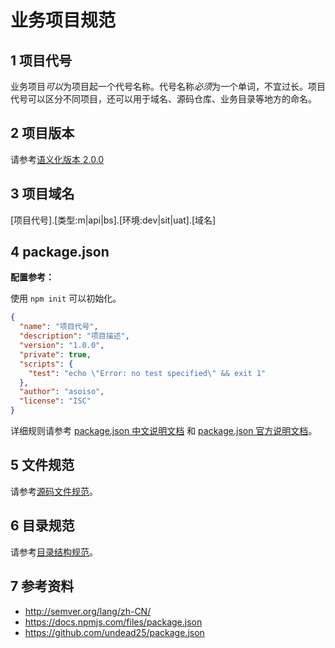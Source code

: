 # 业务项目规范

## 1 项目代号

业务项目*可以*为项目起一个代号名称。代号名称*必须*为一个单词，不宜过长。项目代号可以区分不同项目，还可以用于域名、源码仓库、业务目录等地方的命名。

## 2 项目版本

请参考[语义化版本 2.0.0](http://semver.org/lang/zh-CN/)

## 3 项目域名

[项目代号].[类型:m|api|bs].[环境:dev|sit|uat].[域名] 

## 4 package.json

**配置参考：**

使用 `npm init` 可以初始化。

```json
{
  "name": "项目代号",
  "description": "项目描述",
  "version": "1.0.0",
  "private": true,
  "scripts": {
    "test": "echo \"Error: no test specified\" && exit 1"
  },
  "author": "asoiso",
  "license": "ISC"
}
```

详细规则请参考 [package.json 中文说明文档](https://github.com/undead25/package.json) 和 [package.json 官方说明文档](https://docs.npmjs.com/files/package.json)。

## 5 文件规范

请参考[源码文件规范](file.md)。

## 6 目录规范

请参考[目录结构规范](directory.md)。

## 7 参考资料

- http://semver.org/lang/zh-CN/
- https://docs.npmjs.com/files/package.json
- https://github.com/undead25/package.json
